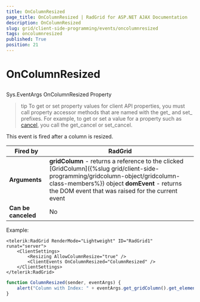 ```yaml
---
title: OnColumnResized
page_title: OnColumnResized | RadGrid for ASP.NET AJAX Documentation
description: OnColumnResized
slug: grid/client-side-programming/events/oncolumnresized
tags: oncolumnresized
published: True
position: 21
---
```


# OnColumnResized



## 

Sys.EventArgs OnColumnResized Property

>tip To get or set property values for client API properties, you must call property accessor methods that are named with the get_ and set_ prefixes. For example, to get or set a value for a property such as [cancel](http://msdn.microsoft.com/en-us/library/bb310859.aspx), you call the get_cancel or set_cancel.
>


This event is fired after a column is resized.


|  **Fired by**  | RadGrid |
| ------ | ------ |
| **Arguments** | **gridColumn** - returns a reference to the clicked [GridColumn]({%slug grid/client-side-programming/gridcolumn-object/gridcolumn-class-members%}) object **domEvent** - returns the DOM event that was raised for the current event|
| **Can be canceled** |No|

Example:

````ASP.NET
<telerik:RadGrid RenderMode="Lightweight" ID="RadGrid1" runat="server">
    <ClientSettings>
        <Resizing AllowColumnResize="true" />
        <ClientEvents OnColumnResized="ColumnResized" />
    </ClientSettings>
</telerik:RadGrid>
````



````JavaScript
function ColumnResized(sender, eventArgs) {
    alert("Column with Index: " + eventArgs.get_gridColumn().get_element().cellIndex + " was resized, width: " + eventArgs.get_gridColumn().get_element().offsetWidth);
}
````


